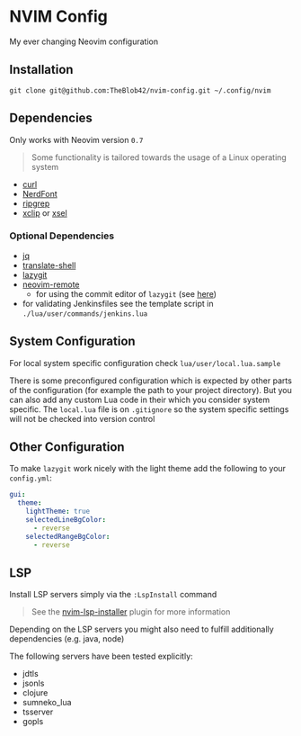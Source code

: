 # NVIM Config

My ever changing Neovim configuration

## Installation

```
git clone git@github.com:TheBlob42/nvim-config.git ~/.config/nvim
```

## Dependencies

Only works with Neovim version `0.7`

> Some functionality is tailored towards the usage of a Linux operating system

- [curl](https://curl.se/)
- [NerdFont](https://www.nerdfonts.com/)
- [ripgrep](https://github.com/BurntSushi/ripgrep)
- [xclip](https://github.com/astrand/xclip) or [xsel](https://github.com/kfish/xsel) 

### Optional Dependencies 

- [jq](https://stedolan.github.io/jq/)
- [translate-shell](https://github.com/soimort/translate-shell)
- [lazygit](https://github.com/jesseduffield/lazygit)
- [neovim-remote](https://github.com/mhinz/neovim-remote) 
  - for using the commit editor of `lazygit` (see [here](https://github.com/kdheepak/lazygit.nvim#usage))
- for validating Jenkinsfiles see the template script in `./lua/user/commands/jenkins.lua`

## System Configuration

For local system specific configuration check `lua/user/local.lua.sample`

There is some preconfigured configuration which is expected by other parts of the configuration (for example the path to your project directory). But you can also add any custom Lua code in their which you consider system specific. The `local.lua` file is on `.gitignore` so the system specific settings will not be checked into version control

## Other Configuration

To make `lazygit` work nicely with the light theme add the following to your `config.yml`:

```yaml
gui:
  theme:
    lightTheme: true
    selectedLineBgColor:
      - reverse
    selectedRangeBgColor:
      - reverse
```

## LSP

Install LSP servers simply via the `:LspInstall` command

> See the [nvim-lsp-installer](https://github.com/williamboman/nvim-lsp-installer) plugin for more information

Depending on the LSP servers you might also need to fulfill additionally dependencies (e.g. java, node)

The following servers have been tested explicitly:

- jdtls
- jsonls
- clojure
- sumneko_lua
- tsserver
- gopls
